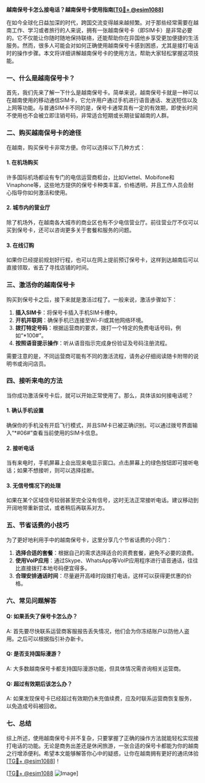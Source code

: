 **越南保号卡怎么接电话？越南保号卡使用指南[[TG💪+ @esim1088](https://t.me/s/esim1088)]**

在如今全球化日益加深的时代，跨国交流变得越来越频繁。对于那些经常需要在越南工作、学习或者旅行的人来说，拥有一张越南保号卡（即SIM卡）是非常必要的。它不仅能让你随时随地保持联络，还能帮助你在异国他乡享受更加便捷的生活服务。然而，很多人可能会对如何正确使用越南保号卡感到困惑，尤其是接打电话时的操作步骤。本文将详细讲解越南保号卡的使用方法，帮助大家轻松掌握这项技能。

### 一、什么是越南保号卡？

首先，我们先来了解一下什么是越南保号卡。简单来说，越南保号卡就是一种可以在越南使用的移动通信SIM卡，它允许用户通过手机进行语音通话、发送短信以及上网等功能。与普通SIM卡不同的是，保号卡通常具有一定的有效期，即使长时间不使用也不会被立即注销号码，非常适合短期或长期驻留越南的人群。

### 二、购买越南保号卡的途径

在越南，购买保号卡非常方便。你可以选择以下几种方式：

#### 1. 在机场购买
许多国际机场都设有专门的电信运营商柜台，比如Viettel、Mobifone和Vinaphone等，这些地方提供的保号卡种类丰富，价格透明，并且工作人员会耐心指导你如何激活和使用。

#### 2. 城市内的营业厅
除了机场外，在越南各大城市的商业区也有不少电信营业厅。前往营业厅不仅可以买到保号卡，还可以咨询更多关于套餐和服务的问题。

#### 3. 在线订购
如果你已经提前规划好行程，也可以在网上提前预订保号卡，这样到达越南后可以直接领取，省去了寻找店铺的时间。

### 三、激活你的越南保号卡

购买到保号卡之后，接下来就是激活过程了。一般来说，激活步骤如下：

1. **插入SIM卡**：将保号卡插入手机SIM卡槽中。
2. **开机并联网**：确保手机已连接至Wi-Fi或其他网络环境。
3. **拨打特定号码**：根据运营商的要求，拨打一个特定的免费电话号码，例如“*100#”。
4. **按照语音提示操作**：听从语音指示完成身份验证及号码注册流程。

需要注意的是，不同运营商可能有不同的激活流程，请务必仔细阅读随卡附带的说明书或询问店员。

### 四、接听来电的方法

当你成功激活保号卡后，就可以开始正常使用了。那么，具体该如何接电话呢？

#### 1. 确认手机设置
确保你的手机没有开启飞行模式，并且SIM卡已被正确识别。可以通过拨号界面输入“*#06#”查看当前使用的SIM卡信息。

#### 2. 接听电话
当有来电时，手机屏幕上会出现来电显示窗口。点击屏幕上的绿色按钮即可接听电话；如果不想接听，则可以选择挂断。

#### 3. 无信号情况下的处理
如果在某个区域信号较弱甚至完全没有信号，这时无法正常接听电话。建议移动到开阔地带重新尝试，或者稍后再联系对方。

### 五、节省话费的小技巧

为了更好地利用手中的越南保号卡，这里分享几个节省话费的小窍门：

1. **选择合适的套餐**：根据自己的需求选择适合的资费套餐，避免不必要的浪费。
2. **使用VoIP应用**：通过Skype、WhatsApp等VoIP应用程序进行语音通话，往往比直接拨打本地号码便宜得多。
3. **合理安排通话时间**：尽量避开高峰时段拨打电话，这样可以获得更优惠的价格。

### 六、常见问题解答

#### Q: 如果丢失了保号卡怎么办？
A: 首先要尽快联系运营商客服报告丢失情况，他们会为你冻结账户以防他人盗用。之后可以根据指引补办新卡。

#### Q: 是否支持国际漫游？
A: 大多数越南保号卡都支持国际漫游功能，但具体情况需咨询相关运营商。

#### Q: 超过有效期后该怎么办？
A: 如果发现保号卡已经超过有效期仍未充值续费，应及时联系运营商恢复服务，以免造成号码被回收。

### 七、总结

综上所述，使用越南保号卡并不复杂，只要掌握了正确的操作方法就能轻松实现接打电话的功能。无论是商务出差还是休闲旅游，一张合适的保号卡都能为你的越南之行增添便利。希望本文能够解答你心中的疑惑，让你在越南拥有更好的通讯体验[[TG💪+ @esim1088](https://t.me/s/esim1088)]！

[[TG💪+ @esim1088](https://t.me/s/esim1088) ![Image](https://i.postimg.cc/4NQfJmqS/Snipaste-2025-05-13-00-14-12.png)]